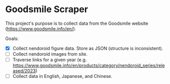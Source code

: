 # Goodsmile Scraper

This project's purpose is to collect data from the Goodsmile website (https://www.goodsmile.info/en/).

Goals:
- [x] Collect nendoroid figure data. Store as JSON (structure is inconsistent).
- [ ] Collect nendoroid images from site.
- [ ] Traverse links for a given year (e.g. https://www.goodsmile.info/en/products/category/nendoroid_series/released/2023)
- [ ] Collect data in English, Japanese, and Chinese.
